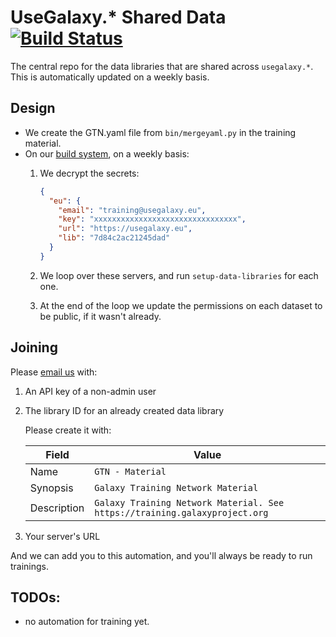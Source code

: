 # UseGalaxy.\* Shared Data [![Build Status](https://build.galaxyproject.eu/buildStatus/icon?job=usegalaxy-eu%2Fshared-data)](https://build.galaxyproject.eu/job/usegalaxy-eu/job/shared-data/)

The central repo for the data libraries that are shared across `usegalaxy.*`. This is automatically updated on a weekly basis.

## Design

- We create the GTN.yaml file from `bin/mergeyaml.py` in the training material.
- On our [build system](https://build.galaxyproject.eu/job/usegalaxy-eu/job/shared-data/), on a weekly basis:
  1. We decrypt the secrets:

     ```json
     {
       "eu": {
         "email": "training@usegalaxy.eu",
         "key": "xxxxxxxxxxxxxxxxxxxxxxxxxxxxxxxx",
         "url": "https://usegalaxy.eu",
         "lib": "7d84c2ac21245dad"
       }
     }
     ```

  2. We loop over these servers, and run `setup-data-libraries` for each one.
  3. At the end of the loop we update the permissions on each dataset to be public, if it wasn't already.

## Joining

Please [email us](mailto:security@usegalaxy.eu) with:

1. An API key of a non-admin user
2. The library ID for an already created data library

   Please create it with:

   Field       | Value
   ---         | ---
   Name        | `GTN - Material`
   Synopsis    | `Galaxy Training Network Material`
   Description | `Galaxy Training Network Material. See https://training.galaxyproject.org`

3. Your server's URL

And we can add you to this automation, and you'll always be ready to run trainings.

## TODOs:

- no automation for training yet.

